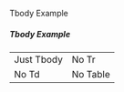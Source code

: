 Tbody Example

<section>
  <h5>Tbody Example</h5>
    <table>
      <Tbody>
        <tr>
          <td>Just Tbody</td>
          <td>No Tr</td>
        </tr>
        <tr>
          <td>No Td</td>
          <td>No Table</td>
        </tr>
      </Tbody>
    </table>
</section>